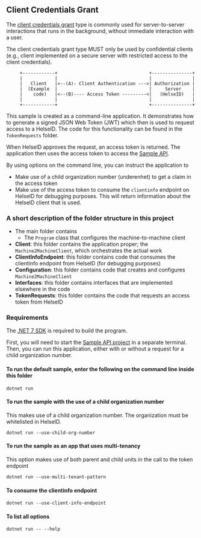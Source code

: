 ## Client Credentials Grant

The [client credentials grant](https://www.rfc-editor.org/rfc/rfc6749#section-4.4) type is commonly used for server-to-server interactions that 
runs in the background, without immediate interaction with a user. 

The client credentials grant type MUST only be used by confidential clients (e.g., client implemented on a secure server with
restricted access to the client credentials).
```
     +------------+                                  +---------------+
     |            |                                  |               |
     |   Client   |>--(A)- Client Authentication --->| Authorization |
     |  (Example  |                                  |     Server    |
     |    code)   |<--(B)---- Access Token ---------<|   (HelseID)   |
     |            |                                  |               |
     +------------+                                  +---------------+
```
This sample is created as a command-line application. It demonstrates how to generate a signed JSON Web Token (JWT) which then is used to request access to a HelseID. The code for this functionality can be found in the `TokenRequests` folder.

When HelseID approves the request, an access token is returned. The application then uses the access token to access
the [Sample API](../../SampleAPI/README.md).

By using options on the command line, you can instruct the application to
  * Make use of a child organization number (underenhet) to get a claim in the access token
  * Make use of the access token to consume the `clientinfo` endpoint on HelseID for debugging purposes. This will
return information about the HelseID client that is used.

### A short description of the folder structure in this project
* The main folder contains
  * The `Program` class that configures the machine-to-machine client
* **Client**: this folder contains the application proper; the `Machine2MachineClient`, which orchestrates the actual work
* **ClientInfoEndpoint**: this folder contains code that consumes the clientinfo endpoint from HelseID (for debugging purposes)
* **Configuration**: this folder contains code that creates and configures `Machine2MachineClient`
* **Interfaces**: this folder contains interfaces that are implemented elsewhere in the code
* **TokenRequests**: this folder contains the code that requests an access token from HelseID


### Requirements

The [.NET 7 SDK](https://dotnet.microsoft.com/en-us/download/dotnet/7.0) is required to build the program.

First, you will need to start the [Sample API project](../SampleAPI/README.md) in a separate terminal. Then, you can run this application, either with or without a request for a child organization number. 

#### To run the default sample, enter the following on the command line inside this folder
```
dotnet run
```

#### To run the sample with the use of a child organization number
This makes use of a child organization number. The organization must be whitelisted in HelseID.
```
dotnet run --use-child-org-number
```

#### To run the sample as an app that uses multi-tenancy

This option makes use of both parent and child units in the call to the token endpoint 
````
dotnet run --use-multi-tenant-pattern
````

#### To consume the clientinfo endpoint
```
dotnet run --use-client-info-endpoint
```

#### To list all options
```
dotnet run -- --help
```

